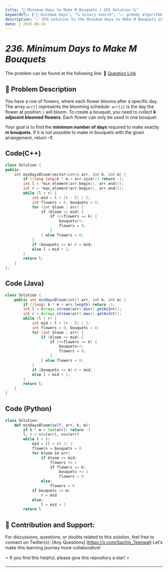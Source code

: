 ```yaml
---
title: "🌸 Minimum Days to Make M Bouquets | GFG Solution 🔍"
keywords🏷️: ["🌸 minimum days", "🔍 binary search", "📈 greedy algorithm", "🌺 bouquets", "📘 GFG", "🏁 competitive programming", "📚 DSA"]
description: "✅ GFG solution to the Minimum Days to Make M Bouquets problem: find minimum days required to create m bouquets using binary search optimization technique. 🚀"
date: 📅 2025-08-24
---
```


# *236. Minimum Days to Make M Bouquets*

The problem can be found at the following link: 🔗 [Question Link](https://www.geeksforgeeks.org/problems/minimum-days-to-make-m-bouquets/1)

## **🧩 Problem Description**

You have a row of flowers, where each flower blooms after a specific day. The array `arr[]` represents the blooming schedule: `arr[i]` is the day the flower at position `i` will bloom. To create a bouquet, you need to collect **k adjacent bloomed flowers**. Each flower can only be used in one bouquet.

Your goal is to find the **minimum number of days** required to make exactly **m bouquets**. If it is not possible to make m bouquets with the given arrangement, return **-1**.


## Code(C++)
```cpp
class Solution {
public:
    int minDaysBloom(vector<int>& arr, int k, int m) {
        if ((long long)k * m > arr.size()) return -1;
        int l = *min_element(arr.begin(), arr.end());
        int r = *max_element(arr.begin(), arr.end());
        while (l < r) {
            int mid = l + (r - l) / 2;
            int flowers = 0, bouquets = 0;
            for (int bloom : arr) {
                if (bloom <= mid) {
                    if (++flowers == k) {
                        bouquets++;
                        flowers = 0;
                    }
                } else flowers = 0;
            }
            if (bouquets >= m) r = mid;
            else l = mid + 1;
        }
        return l;
    }
};
```

## Code (Java)

```java
class Solution {
    public int minDaysBloom(int[] arr, int k, int m) {
        if ((long) k * m > arr.length) return -1;
        int l = Arrays.stream(arr).min().getAsInt();
        int r = Arrays.stream(arr).max().getAsInt();
        while (l < r) {
            int mid = l + (r - l) / 2;
            int flowers = 0, bouquets = 0;
            for (int bloom : arr) {
                if (bloom <= mid) {
                    if (++flowers == k) {
                        bouquets++;
                        flowers = 0;
                    }
                } else flowers = 0;
            }
            if (bouquets >= m) r = mid;
            else l = mid + 1;
        }
        return l;
    }
}
```

## Code (Python)

```python
class Solution:
    def minDaysBloom(self, arr, k, m):
        if k * m > len(arr): return -1
        l, r = min(arr), max(arr)
        while l < r:
            mid = (l + r) // 2
            flowers = bouquets = 0
            for bloom in arr:
                if bloom <= mid:
                    flowers += 1
                    if flowers == k:
                        bouquets += 1
                        flowers = 0
                else:
                    flowers = 0
            if bouquets >= m:
                r = mid
            else:
                l = mid + 1
        return l
```



## 🎯 **Contribution and Support:**

For discussions, questions, or doubts related to this solution, feel free to connect on Twitter(x): [Any Questions] (https://x.com/Sachin_Teenwal) Let’s make this learning journey more collaborative!

⭐ If you find this helpful, please give this repository a star! ⭐

---
